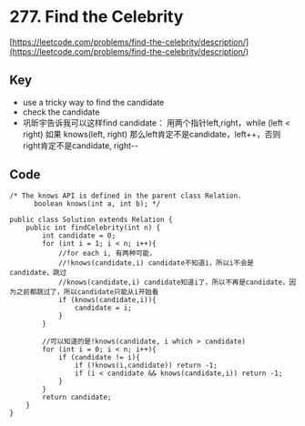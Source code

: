 # 277. Find the Celebrity
[https://leetcode.com/problems/find-the-celebrity/description/](https://leetcode.com/problems/find-the-celebrity/description/)

## Key
* use a tricky way to find the candidate
* check the candidate
* 巩昕宇告诉我可以这样find candidate： 用两个指针left,right，while (left < right) 如果 knows(left, right) 那么left肯定不是candidate，left++，否则right肯定不是candidate, right--


## Code
```
/* The knows API is defined in the parent class Relation.
      boolean knows(int a, int b); */

public class Solution extends Relation {
    public int findCelebrity(int n) {
        int candidate = 0;
        for (int i = 1; i < n; i++){
            //for each i, 有两种可能， 
            //!knows(candidate,i) candidate不知道i，所以i不会是candidate，跳过
            //knows(candidate,i) candidate知道i了，所以不再是candidate，因为之前都跳过了，所以candidate只能从i开始看
            if (knows(candidate,i)){
                candidate = i;
            } 
        }
        
        //可以知道的是!knows(candidate, i which > candidate)        
        for (int i = 0; i < n; i++){
            if (candidate != i){
                if (!knows(i,candidate)) return -1;
                if (i < candidate && knows(candidate,i)) return -1;
            }
        }
        return candidate;
    }
}
```
